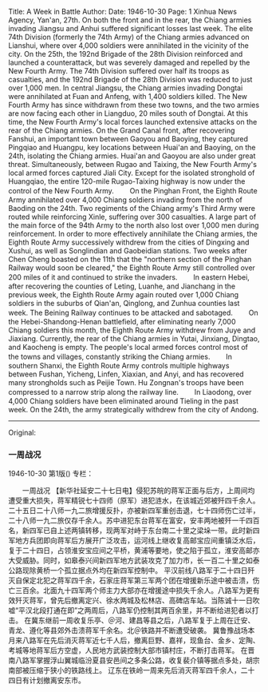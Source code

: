 Title: A Week in Battle
Author:
Date: 1946-10-30
Page: 1
Xinhua News Agency, Yan'an, 27th. On both the front and in the rear, the Chiang armies invading Jiangsu and Anhui suffered significant losses last week. The elite 74th Division (formerly the 74th Army) of the Chiang armies advanced on Lianshui, where over 4,000 soldiers were annihilated in the vicinity of the city. On the 25th, the 192nd Brigade of the 28th Division reinforced and launched a counterattack, but was severely damaged and repelled by the New Fourth Army. The 74th Division suffered over half its troops as casualties, and the 192nd Brigade of the 28th Division was reduced to just over 1,000 men. In central Jiangsu, the Chiang armies invading Dongtai were annihilated at Fuan and Anfeng, with 1,400 soldiers killed. The New Fourth Army has since withdrawn from these two towns, and the two armies are now facing each other in Liangduo, 20 miles south of Dongtai. At this time, the New Fourth Army's local forces launched extensive attacks on the rear of the Chiang armies. On the Grand Canal front, after recovering Fanshui, an important town between Gaoyou and Baoying, they captured Pingqiao and Huangpu, key locations between Huai'an and Baoying, on the 24th, isolating the Chiang armies. Huai'an and Gaoyou are also under great threat. Simultaneously, between Rugao and Taixing, the New Fourth Army's local armed forces captured Jiali City. Except for the isolated stronghold of Huangqiao, the entire 120-mile Rugao-Taixing highway is now under the control of the New Fourth Army.
　　On the Pinghan Front, the Eighth Route Army annihilated over 4,000 Chiang soldiers invading from the north of Baoding on the 24th. Two regiments of the Chiang army's Third Army were routed while reinforcing Xinle, suffering over 300 casualties. A large part of the main force of the 94th Army to the north also lost over 1,000 men during reinforcement. In order to more effectively annihilate the Chiang armies, the Eighth Route Army successively withdrew from the cities of Dingxing and Xushui, as well as Songlindian and Gaobeidian stations. Two weeks after Chen Cheng boasted on the 11th that the "northern section of the Pinghan Railway would soon be cleared," the Eighth Route Army still controlled over 200 miles of it and continued to strike the invaders.
　　In eastern Hebei, after recovering the counties of Leting, Luanhe, and Jianchang in the previous week, the Eighth Route Army again routed over 1,000 Chiang soldiers in the suburbs of Qian'an, Qinglong, and Zunhua counties last week. The Beining Railway continues to be attacked and sabotaged.
　　On the Hebei-Shandong-Henan battlefield, after eliminating nearly 7,000 Chiang soldiers this month, the Eighth Route Army withdrew from Juye and Jiaxiang. Currently, the rear of the Chiang armies in Yutai, Jinxiang, Dingtao, and Kaocheng is empty. The people's local armed forces control most of the towns and villages, constantly striking the Chiang armies.
　　In southern Shanxi, the Eighth Route Army controls multiple highways between Fushan, Yicheng, Linfen, Xiaxian, and Anyi, and has recovered many strongholds such as Peijie Town. Hu Zongnan's troops have been compressed to a narrow strip along the railway line.
　　In Liaodong, over 4,000 Chiang soldiers have been eliminated around Tieling in the past week. On the 24th, the army strategically withdrew from the city of Andong.



<hr /> 

Original: 


### 一周战况

1946-10-30
第1版()
专栏：

　　一周战况
    【新华社延安二十七日电】侵犯苏皖的蒋军正面与后方，上周间均遭受重大损失，蒋军精锐七十四师（原军）进犯涟水，在该城近郊被歼四千余人。二十五日二十八师一九二旅增援反扑，亦被新四军重创击退，七十四师伤亡过半，二十八师一九二旅仅存千余人。苏中进犯东台蒋军在富安，安丰两地被歼一千四百名，新四军已自上述两镇转移，现两军对峙于东台南二十里之梁垛一带。此时新四军地方兵团即向蒋军后方展开广泛攻击，运河线上继收复高邮宝应间重镇泛水后，复于二十四日，占领淮安宝应间之平桥，黄浦等要地，使之陷于孤立，淮安高邮亦大受威胁。同时，如皋泰兴间新四军地方武装攻克了加力市，长一百二十里之如泰公路现除黄桥一个孤立据点外均在新四军控制中。
    平汉前线八路军于二十四日歼灭自保定北犯之蒋军四千余，石家庄蒋军第三军两个团在增援新乐途中被击溃，伤亡三百余。北面九十四军两个师主力大部亦在增援途中损失千余人。八路军为更有效歼灭蒋军，曾先后撤离定兴、徐水两城及松林店、高碑店车站。当陈诚十一日吹嘘“平汉北段打通在即”之两周后，八路军仍控制其两百余里，并不断给进犯者以打击。
    在冀东继前一周收复乐亭、＠河、建昌等县之后，八路军复于上周在迁安、青龙、遵化等县郊外击溃蒋军千余名。北＠铁路并不断遭受破袭。
    冀鲁豫战场本月来八路军在先后消灭蒋军近七千人后，撤离巨野、嘉祥，现鱼台、金乡、定陶、考城等地蒋军后方空虚，人民地方武装控制大部市镇村庄，不断打击蒋军。
    在晋南八路军掌握浮山翼城临汾夏县安邑间之多条公路，收复裴介镇等据点多处，胡宗南部被压缩于狭小的铁路线上。
    辽东在铁岭一周来先后消灭蒋军四千余人，二十四日有计划撤离安东市。

